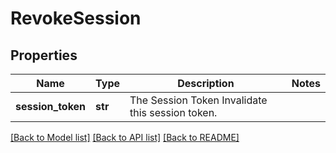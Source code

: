 # RevokeSession

## Properties
Name | Type | Description | Notes
------------ | ------------- | ------------- | -------------
**session_token** | **str** | The Session Token  Invalidate this session token. | 

[[Back to Model list]](../README.md#documentation-for-models) [[Back to API list]](../README.md#documentation-for-api-endpoints) [[Back to README]](../README.md)


